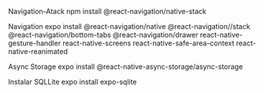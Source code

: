 Navigation-Atack
npm install @react-navigation/native-stack

Navigation
expo install @react-navigation/native @react-navigation//stack @react-navigation/bottom-tabs @react-navigation/drawer react-native-gesture-handler react-native-screens react-native-safe-area-context react-native-reanimated

Async Storage
expo install @react-native-async-storage/async-storage

Instalar SQLLite
expo install expo-sqlite
